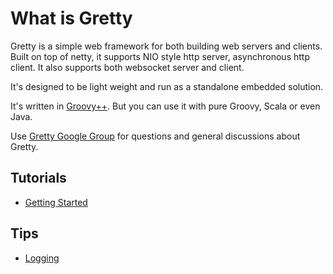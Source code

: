 What is Gretty
=============
Gretty is a simple web framework for both building web servers
and clients. Built on top of netty, it supports NIO style http
server, asynchronous http client. It also supports both websocket
server and client.

It's designed to be light weight and run as a standalone embedded solution.

It's written in [Groovy++](http://code.google.com/p/groovypptest/wiki/Welcome).
But you can use it with pure Groovy, Scala or even Java.

Use [Gretty Google Group](http://groups.google.com/group/gretty) for questions and general discussions about Gretty.

Tutorials
--------
*    [Getting Started](https://github.com/groovypp/gretty/wiki/Getting-Started)

Tips
--------
*    [Logging](https://github.com/groovypp/gretty/wiki/Logging)